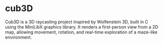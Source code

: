 # cub3D
Cub3D is a 3D raycasting project inspired by Wolfenstein 3D, built in C using the MiniLibX graphics library. It renders a first-person view from a 2D map, allowing movement, rotation, and real-time exploration of a maze-like environment.
